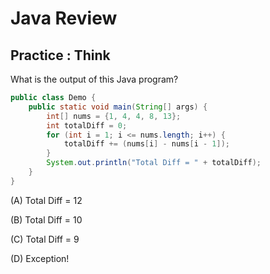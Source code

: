 # Java Review

## Practice : Think

What is the output of this Java program?

```java
public class Demo {
    public static void main(String[] args) {
        int[] nums = {1, 4, 4, 8, 13};
        int totalDiff = 0;
        for (int i = 1; i <= nums.length; i++) {
            totalDiff += (nums[i] - nums[i - 1]);
        }
        System.out.println("Total Diff = " + totalDiff);
    }
}
```

(A) Total Diff = 12

(B) Total Diff = 10

(C) Total Diff = 9

(D) Exception!